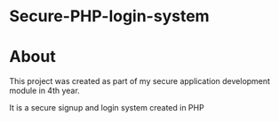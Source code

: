 # Secure-PHP-login-system

# About
This project was created as part of my secure application development module in 4th year.

It is a secure signup and login system created in PHP

